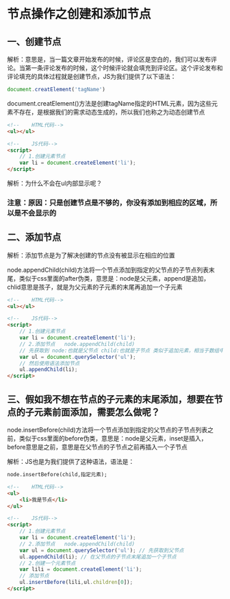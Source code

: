 # 节点操作之创建和添加节点

## 一、创建节点

解析：意思是，当一篇文章开始发布的时候，评论区是空白的，我们可以发布评论。当第一条评论发布的时候，这个时候评论就会填充到评论区。这个评论发布和评论填充的具体过程就是创建节点，JS为我们提供了以下语法：

```javascript
document.creatElement('tagName')
```

document.creatElement()方法是创建tagName指定的HTML元素，因为这些元素不存在，是根据我们的需求动态生成的，所以我们也称之为动态创建节点

```html
<!--    HTML代码-->
<ul></ul>

<!--    JS代码-->
<script>
    // 1.创建元素节点
    var li = document.createElement('li');
</script>
```

解析：为什么不会在ul内部显示呢？

###  注意：原因：只是创建节点是不够的，你没有添加到相应的区域，所以是不会显示的



## 二、添加节点

解析：添加节点是为了解决创建的节点没有被显示在相应的位置

node.appendChild(child)方法将一个节点添加到指定的父节点的子节点列表末尾，类似于css里面的after伪类，意思是：node是父元素，append是追加，chlid意思是孩子，就是为父元素的子元素的末尾再追加一个子元素

```html
<!--    HTML代码-->
<ul></ul>

<!--    JS代码-->
<script>
    // 1.创建元素节点
    var li = document.createElement('li');
    // 2.添加节点   node.appendChild(child)
    // 先获取到 node:也就是父节点 child:也就是子节点 类似于追加元素，相当于数组中的push
    var ul = document.querySelector('ul');
    // 然后使用语法添加节点
    ul.appendChild(li);
</script>
```

## 三、假如我不想在节点的子元素的末尾添加，想要在节点的子元素前面添加，需要怎么做呢？

node.insertBefore(child)方法将一个节点添加到指定的父节点的子节点列表之前，类似于css里面的before伪类，意思是：node是父元素，inset是插入，before意思是之前，意思是在父节点的子节点之前再插入一个子节点 

解析：JS也是为我们提供了这种语法，语法是： 

```html
node.insertBefore(child,指定元素);
```

```html
<!--    HTML代码-->
<ul>
    <li>我是节点</li>
</ul>

<!--    JS代码-->
<script>
    // 1.创建元素节点
    var li = document.createElement('li');
    // 2.添加节点   node.appendChild(child)
    var ul = document.querySelector('ul'); // 先获取到父节点
    ul.appendChild(li); // 在父节点的子节点末尾追加一个子节点
    // 2.创建一个元素节点
    var lili = document.createElement('li');
    // 添加节点
    ul.insertBefore(lili,ul.children[0]);
</script>
```

